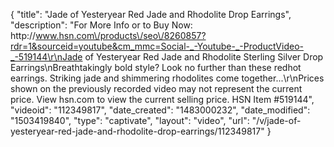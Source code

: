 {
    "title": "Jade of Yesteryear Red Jade and Rhodolite Drop Earrings",
    "description": "For More Info or to Buy Now: http:\/\/www.hsn.com\/products\/seo\/8260857?rdr=1&sourceid=youtube&cm_mmc=Social-_-Youtube-_-ProductVideo-_-519144\r\nJade of Yesteryear Red Jade and Rhodolite Sterling Silver Drop Earrings\nBreathtakingly bold style? Look no further than these redhot earrings. Striking jade and shimmering rhodolites come together...\r\nPrices shown on the previously recorded video may not represent the current price.  View hsn.com to view the current selling price. HSN Item #519144",
    "videoid": "112349817",
    "date_created": "1483000232",
    "date_modified": "1503419840",
    "type": "captivate",
    "layout": "video",
    "url": "\/v\/jade-of-yesteryear-red-jade-and-rhodolite-drop-earrings\/112349817"
}